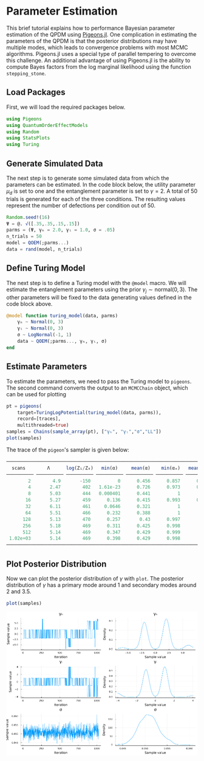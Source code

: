 # Parameter Estimation

This brief tutorial explains how to performance Bayesian parameter estimation of the QPDM using [Pigeons.jl](https://github.com/Julia-Tempering/Pigeons.jl). One complication in estimating the parameters of the QPDM is that the posterior distributions may have multiple modes, which leads to convergence problems with most MCMC algorithms. Pigeons.jl uses a special type of parallel tempering to overcome this challenge. An additional advantage of using Pigeons.jl is the ability to compute Bayes factors from the log marginal likelihood using the function `stepping_stone`.

## Load Packages

First, we will load the required packages below. 

```julia
using Pigeons
using QuantumOrderEffectModels
using Random
using StatsPlots
using Turing
```

## Generate Simulated Data

The next step is to generate some simulated data from which the parameters can be estimated. In the code block below, the utility parameter $\mu_d$ is set to one and the entanglement parameter is set to $\gamma = 2$.  A total of 50 trials is generated for each of the three conditions. The resulting values represent the number of defections per condition out of 50.
```julia
Random.seed!(16)
Ψ = @. √([.35,.35,.15,.15])
parms = (Ψ, γₕ = 2.0, γₗ = 1.0, σ = .05)
n_trials = 50
model = QOEM(;parms...)
data = rand(model, n_trials)
```

## Define Turing Model

The next step is to define a Turing model with the `@model` macro. We will estimate the entanglement parameters using the prior $\gamma_j \sim \mathrm{normal}(0,3)$. The other parameters will be fixed to the data generating values defined in the code block above.

```julia 
@model function turing_model(data, parms)
    γₕ ~ Normal(0, 3)
    γₗ ~ Normal(0, 3)
    σ ~ LogNormal(-1, 1)
    data ~ QOEM(;parms..., γₕ, γₗ, σ)
end
```

## Estimate Parameters

To estimate the parameters, we need to pass the Turing model to `pigeons`. The second command converts the output to an `MCMCChain` object, which can be used for plotting
```julia
pt = pigeons(
    target=TuringLogPotential(turing_model(data, parms)), 
    record=[traces],
    multithreaded=true)
samples = Chains(sample_array(pt), ["γₕ", "γₗ","σ","LL"])
plot(samples)
```
The trace of the `pigeon`'s sampler is given below:
```julia
────────────────────────────────────────────────────────────────────────────
  scans        Λ      log(Z₁/Z₀)   min(α)     mean(α)    min(αₑ)   mean(αₑ) 
────────── ────────── ────────── ────────── ────────── ────────── ──────────
        2        4.9       -150          0      0.456      0.857      0.961 
        4       2.47        402   1.61e-23      0.726      0.973      0.997 
        8       5.03        444   0.000401      0.441          1          1 
       16       5.27        459      0.136      0.415      0.993      0.999 
       32       6.11        461     0.0646      0.321          1          1 
       64       5.51        466      0.232      0.388          1          1 
      128       5.13        470      0.257       0.43      0.997          1 
      256       5.18        469      0.311      0.425      0.998          1 
      512       5.14        469      0.347      0.429      0.999          1 
 1.02e+03       5.14        469      0.398      0.429      0.998          1 
────────────────────────────────────────────────────────────────────────────
```

## Plot Posterior Distribution 

Now we can plot the posterior distribution of $\gamma$ with `plot`. The posterior distribution of $\gamma$ has a primary mode around 1 and secondary modes around 2 and 3.5.
```julia 
plot(samples)
```

![](resources/posterior_gamma.png)